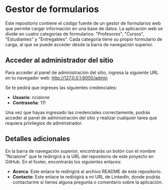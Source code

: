 # Gestor de formularios

Este repositorio contiene el código fuente de un gestor de formularios web que permite cargar información en una base de datos. La aplicación web se divide en cuatro categorías de formularios: "Profesores", "Cursos", "Estudiantes" y "Entregables". Cada categoría tiene su propio formulario de carga, al que se puede acceder desde la barra de navegación superior.

## Acceder al administrador del sitio

Para acceder al panel de administración del sitio, ingresa la siguiente URL en tu navegador web: http://127.0.0.1:8000/admin

Se te pedirá que ingreses las siguientes credenciales:

- **Usuario**: ncialone
- **Contraseña**: 111

Una vez que hayas ingresado las credenciales correctamente, podrás acceder al panel de administración del sitio y realizar cualquier tarea que requiera privilegios de administrador.

## Detalles adicionales

En la barra de navegación superior, encontrarás un botón con el nombre "Ncialone" que te redirigirá a la URL del repositorio de este proyecto en GitHub. En el footer, encontrarás los siguientes enlaces:

- **Acerca**: Este enlace te redirigirá al archivo README de este repositorio.
- **Contacto**: Este enlace te redirigirá a mi URL de LinkedIn, donde podrás contactarme si tienes alguna pregunta o comentario sobre la aplicación.